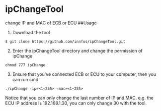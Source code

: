 # ipChangeTool
change IP and MAC of ECB or ECU
##Usage
1. Download the tool
```
$ git clone https://github.com/innfos/ipChangeTool.git
```
2. Enter the ipChangeTool directory and change the permission of ipChange
```
chmod 777 ipChange
```
3. Ensure that you've connected ECB or ECU to your computer, then you can run cmd
```
./ipChange -ip=<1~255> -mac=<1~255>
```
Notice that you can only change the last number of IP and MAC. e.g. the ECU IP address is 192.168.1.30, you can only change 30 with the tool.
